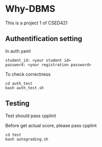 # Why-DBMS

This is a project 1 of CSED421

## Authentification setting

In auth.yaml

```
student_id: <your student id>
password: <your registration password>
```

To check correctness

```
cd auth_test
bash auth_test.sh
```

## Testing

Test should pass cpplint

Before get actual score, please pass cpplint

```
cd test
bash autograding.sh
```
